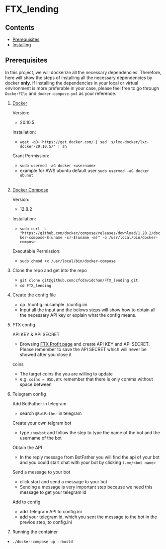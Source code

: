 # FTX_lending

## Contents
* [Prerequisites](#Prerequisites)
* [Installing](#Installing)

## Prerequisites
In this project, we will dockerize all the necessary dependencies. Therefore, here will show the steps of installing all the necessary dependencies by docker **only**. If installing the dependencies in your local or virtual environment is more preferable in your case, please feel free to go through `DockerFIle` and `docker-compose.yml` as your reference.

1. [Docker](https://www.docker.com/products/docker-desktop)

   Version:
   * 20.10.5
   
   Installation:
   * `wget -qO- https://get.docker.com/ | sed 's/lxc-docker/lxc-docker-20.10.5/' | sh`
   
   Grant Permission:
   * `sudo usermod -aG docker <username>`
   * example for AWS ubuntu default user `sudo usermod -aG docker ubunut`
   <br/>
2. [Docker Compose](https://docs.docker.com/compose/install/)

   Version:
   * 12.8.2
   
   Installation:
   * `sudo curl -L "https://github.com/docker/compose/releases/download/1.28.2/docker-compose-$(uname -s)-$(uname -m)" -o /usr/local/bin/docker-compose`
   
   Executable Permission:
   * `sudo chmod +x /usr/local/bin/docker-compose`

3. Clone the repo and get into the repo
   * `git clone git@github.com:cfcdavidchan/FTX_lending.git`
   * `cd FTX_lending`

4. Create the config file
   * cp ./config.ini.sample ./config.ini
   * Input all the input and the belows steps will show how to obtain all the necessary API key or explain what the config means.

5. FTX config

   API KEY & API SECRET
   * Browsing [FTX Profit page](https://ftx.com/profile) and create API KEY and API SECRET. Please remember to save the API SECRET which will never be showed after you close it
   
   coins
   * The target coins the you are willing to update
   * e.g. `coins = USD,BTC` remember that there is only comma without space between

6. Telegram config
   
   Add BotFather in telegram
   * search `@BotFather` in telegram
   
   Create your own telgram bot
   * type `/newbot` and follow the step to type the name of the bot and the username of the bot
   
   Obtain the API
   * In the reply message from BotFather you will find the api of your bot and you could start chat with your bot by clicking `t.me/<bot name>`
   
   Send a message to your bot
   * click start and send a message to your bot
   * Sending a message is very important step because we need this message to get your telegram id

   Add to config
   * add Telegram API to config.ini
   * add your telegram id, which you sent the message to the bot in the previos step, to config.ini


7. Running the container


- `./docker-compose up --build`
